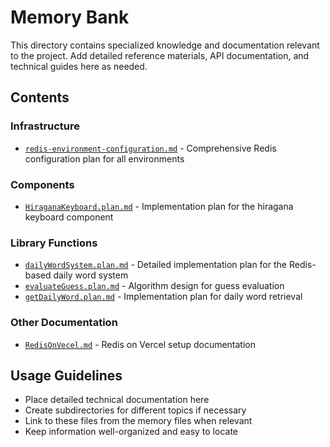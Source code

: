 # Memory Bank

This directory contains specialized knowledge and documentation relevant to the project. Add detailed reference materials, API documentation, and technical guides here as needed.

## Contents

### Infrastructure
- [`redis-environment-configuration.md`](infrastructure/redis-environment-configuration.md) - Comprehensive Redis configuration plan for all environments

### Components
- [`HiraganaKeyboard.plan.md`](components/HiraganaKeyboard.plan.md) - Implementation plan for the hiragana keyboard component

### Library Functions
- [`dailyWordSystem.plan.md`](lib/game/dailyWordSystem.plan.md) - Detailed implementation plan for the Redis-based daily word system
- [`evaluateGuess.plan.md`](lib/game/evaluateGuess.plan.md) - Algorithm design for guess evaluation
- [`getDailyWord.plan.md`](lib/game/getDailyWord.plan.md) - Implementation plan for daily word retrieval

### Other Documentation
- [`RedisOnVecel.md`](RedisOnVecel.md) - Redis on Vercel setup documentation

## Usage Guidelines

- Place detailed technical documentation here
- Create subdirectories for different topics if necessary
- Link to these files from the memory files when relevant
- Keep information well-organized and easy to locate
